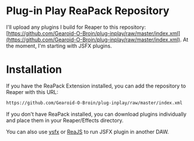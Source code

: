 # Plug-in Play ReaPack Repository
I'll upload any plugins I build for Reaper to this repository:
[https://github.com/Gearoid-O-Broin/plug-inplay/raw/master/index.xml](https://github.com/Gearoid-O-Broin/plug-inplay/raw/master/index.xml).
At the moment, I'm starting with JSFX plugins.

# Installation
If you have the ReaPack Extension installed, you can add the repository to Reaper with this URL:

```xml
https://github.com/Gearoid-O-Broin/plug-inplay/raw/master/index.xml
```

If you don't have ReaPack installed, you can download plugins individually and place them in your Reaper/Effects directory.

You can also use [ysfx](https://github.com/jpcima/ysfx) or [ReaJS](https://www.reaper.fm/reaplugs/) to run JSFX plugin in another DAW.
